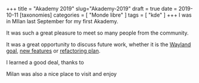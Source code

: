 +++
title = "Akademy 2019"
slug="Akademy-2019"
draft = true
date = 2019-10-11
[taxonomies]
categories = [ "Monde libre" ]
tags = [ "kde" ]
+++
I was in MIlan last September for my first Akademy.

It was such a great pleasure to meet so many people from the community.

It was a great opportunity to discuss future work, whether it is the [Wayland goal](https://community.kde.org/Goals/Wayland), [new features](https://phabricator.kde.org/D7446) or [refactoring plan](https://phabricator.kde.org/T11627).

I learned a good deal, thanks to 

Milan was also a nice place to visit and enjoy
